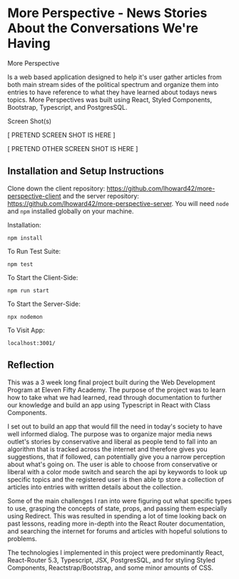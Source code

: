 # More Perspective - News Stories About the Conversations We're Having

More Perspective

Is a web based application designed to help it's user gather articles from both main stream sides of the political spectrum and organize them into entries to have reference to what they have learned about todays news topics. More Perspectives was built using React, Styled Components, Bootstrap, Typescript, and PostgresSQL.

Screen Shot(s)

[ PRETEND SCREEN SHOT IS HERE ]

[ PRETEND OTHER SCREEN SHOT IS HERE ]

## Installation and Setup Instructions

Clone down the client repository: https://github.com/lhoward42/more-perspective-client and the server repository: https://github.com/lhoward42/more-perspective-server. You will need `node` and `npm` installed globally on your machine.

Installation:

`npm install`

To Run Test Suite:

`npm test`

To Start the Client-Side:

`npm run start`

To Start the Server-Side:

`npx nodemon`

To Visit App:

`localhost:3001/`

## Reflection

This was a 3 week long final project built during the Web Development Program at Eleven Fifty Academy. The purpose of the project was to learn how to take what we had learned, read through documentation to further our knowledge and build an app using Typescript in React with Class Components.

I set out to build an app that would fill the need in today's society to have well informed dialog. The purpose was to organize major media news outlet's stories by conservative and liberal as people tend to fall into an algorithm that is tracked across the internet and therefore gives you suggestions, that if followed, can potentially give you a narrow perception about what's going on. The user is able to choose from conservative or liberal with a color mode switch and search the api by keywords to look up specific topics and the registered user is then able tp store a collection of articles into entries with written details about the collection.

Some of the main challenges I ran into were figuring out what specific types to use, grasping the concepts of state, props, and passing them especially using Redirect. This was resulted in spending a lot of time looking back on past lessons, reading more in-depth into the React Router documentation, and searching the internet for forums and articles with hopeful solutions to problems.

The technologies I implemented in this project were predominantly React, React-Router 5.3, Typescript, JSX, PostgresSQL, and for styling Styled Components, Reactstrap/Bootstrap, and some minor amounts of CSS.
